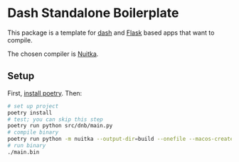 # Dash Standalone Boilerplate

This package is a template for [dash](https://dash.plotly.com) and [Flask](https://flask.palletsprojects.com/en/3.0.x/) based apps that want to compile.

The chosen compiler is [Nuitka](https://nuitka.net).

## Setup

First, [install poetry](https://python-poetry.org/docs/). Then:

```bash
# set up project
poetry install
# test; you can skip this step
poetry run python src/dnb/main.py
# compile binary
poetry run python -m nuitka --output-dir=build --onefile --macos-create-app-bundle --include-package=dash --include-package-data=dash --include-package=dash_core_components --include-package-data=dash_core_components --include-package=dash_html_components --include-package-data=dash_html_components --include-package=packaging --include-package-data=packaging --include-package=plotly --include-package-data=plotly --include-package=dnb --include-package-data=dnb src/dnb/main.py
# run binary
./main.bin
```
